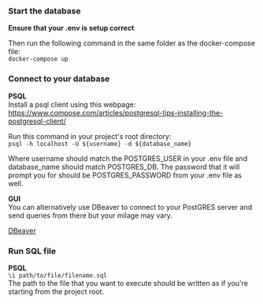 ### Start the database

**Ensure that your .env is setup correct**

Then run the following command in the same folder as the docker-compose file:  
`docker-compose up`


### Connect to your database

**PSQL**  
Install a psql client using this webpage: https://www.compose.com/articles/postgresql-tips-installing-the-postgresql-client/

Run this command in your project's root directory:  
`psql -h localhost -U ${username} -d ${database_name}`  

Where username should match the POSTGRES_USER in your .env file and database_name should match POSTGRES_DB. The password that it will prompt you for should be POSTGRES_PASSWORD from your .env file as well.

**GUI**   
You can alternatively use DBeaver to connect to your PostGRES server and send queries from there but your milage may vary.

[DBeaver](https://dbeaver.io/download/)


### Run SQL file

**PSQL**  
`\i path/to/file/filename.sql`  
The path to the file that you want to execute should be written as if you're starting from the project root. 
